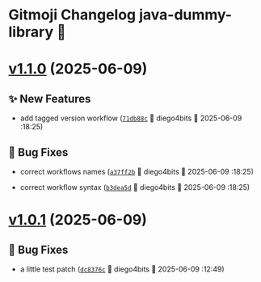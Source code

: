 # Gitmoji Changelog java-dummy-library 🎈

# [v1.1.0](https://github.com/diego4bits/java-dummy-library/compare/1.0.1...1.1.0) (2025-06-09)

## ✨ New Features
-  add tagged version workflow ([`71db88c`](https://github.com/diego4bits/java-dummy-library/commits/71db88c) 👷 diego4bits &#x1F4C5; 2025-06-09 :18:25)

## 🐛 Bug Fixes
-  correct workflows names ([`a37ff2b`](https://github.com/diego4bits/java-dummy-library/commits/a37ff2b) 👷 diego4bits &#x1F4C5; 2025-06-09 :18:25)

-  correct workflow syntax ([`b3dea5d`](https://github.com/diego4bits/java-dummy-library/commits/b3dea5d) 👷 diego4bits &#x1F4C5; 2025-06-09 :18:25)

# [v1.0.1](https://github.com/diego4bits/java-dummy-library/compare/1.0.0...1.0.1) (2025-06-09)

## 🐛 Bug Fixes
-  a little test patch ([`dc8376c`](https://github.com/diego4bits/java-dummy-library/commits/dc8376c) 👷 diego4bits &#x1F4C5; 2025-06-09 :12:49)
